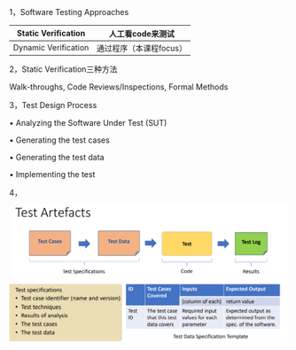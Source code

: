 1，Software Testing Approaches

| Static  Verification  | 人工看code来测试        |
| --------------------- | ----------------------- |
| Dynamic  Verification | 通过程序（本课程focus） |

 

2，Static Verification三种方法

Walk-throughs, Code Reviews/Inspections, Formal Methods

 

3，Test Design Process

• Analyzing the Software Under Test (SUT) 

• Generating the test cases 

• Generating the test data 

• Implementing the test

 

4，

![image-20240127182310578](assets\image-20240127182310578.png)